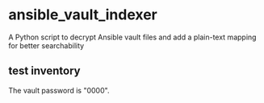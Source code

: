 # ansible_vault_indexer
A Python script to decrypt Ansible vault files and add a plain-text mapping for better searchability

## test inventory

The vault password is "0000".
